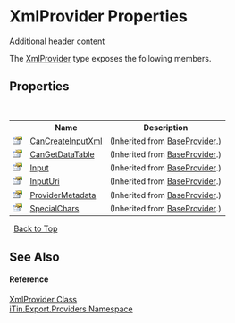 # XmlProvider Properties
Additional header content 

The <a href="c4d23e16-e19e-dd39-10ab-7e7e5bd579e8">XmlProvider</a> type exposes the following members.


## Properties
&nbsp;<table><tr><th></th><th>Name</th><th>Description</th></tr><tr><td>![Public property](media/pubproperty.gif "Public property")</td><td><a href="839acdd8-b0bb-21f4-11c5-a0a38f59a028">CanCreateInputXml</a></td><td> (Inherited from <a href="f3556fb2-c7e1-5904-974e-18f789583e49">BaseProvider</a>.)</td></tr><tr><td>![Public property](media/pubproperty.gif "Public property")</td><td><a href="5d650e6b-9a02-c3f5-8195-4b094016883d">CanGetDataTable</a></td><td> (Inherited from <a href="f3556fb2-c7e1-5904-974e-18f789583e49">BaseProvider</a>.)</td></tr><tr><td>![Public property](media/pubproperty.gif "Public property")</td><td><a href="17e8077a-5c63-7f57-eb35-72ee444c4a39">Input</a></td><td> (Inherited from <a href="f3556fb2-c7e1-5904-974e-18f789583e49">BaseProvider</a>.)</td></tr><tr><td>![Public property](media/pubproperty.gif "Public property")</td><td><a href="7ba5d9db-f3e7-89a5-9f32-468f9ee33bdc">InputUri</a></td><td> (Inherited from <a href="f3556fb2-c7e1-5904-974e-18f789583e49">BaseProvider</a>.)</td></tr><tr><td>![Public property](media/pubproperty.gif "Public property")</td><td><a href="b9f8be6e-3e22-4d88-a9b9-e0fb9758030f">ProviderMetadata</a></td><td> (Inherited from <a href="f3556fb2-c7e1-5904-974e-18f789583e49">BaseProvider</a>.)</td></tr><tr><td>![Public property](media/pubproperty.gif "Public property")</td><td><a href="5b083e35-2327-bfdd-1d1d-56e38ee4dbcb">SpecialChars</a></td><td> (Inherited from <a href="f3556fb2-c7e1-5904-974e-18f789583e49">BaseProvider</a>.)</td></tr></table>&nbsp;
<a href="#xmlprovider-properties">Back to Top</a>

## See Also


#### Reference
<a href="c4d23e16-e19e-dd39-10ab-7e7e5bd579e8">XmlProvider Class</a><br /><a href="88ce2d85-b580-9172-af9f-493dcf584f68">iTin.Export.Providers Namespace</a><br />